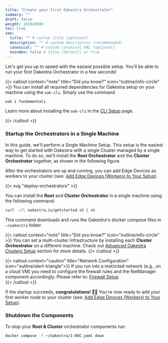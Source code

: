 ```yaml
---
title: "Create your first Oakestra Orchestrator"
summary: ""
draft: false
weight: 102020000
toc: true
seo:
  title: "" # custom title (optional)
  description: "" # custom description (recommended)
  canonical: "" # custom canonical URL (optional)
  noindex: false # false (default) or true
---
```


Let's get you up to speed with the easiest possible setup. You'll be able to run your first Oakestra Orchestrator in a few seconds!

{{< callout context="note" title="Did you know?" icon="outline/info-circle" >}}
You can install all required dependencies for Oakestra setup on your machine using the `oak-cli`. Simply use the command

```bash
oak i fundamentals 
```

Learn more about installing the `oak-cli` in the [CLI Setup](/docs/getting-started/deploy-app/with-the-cli) page.

{{< /callout >}}

### Startup the Orchestrators in a Single Machine

In this guide, we'll perform a Single Machine Setup. This setup is the easiest way to get started with Oakestra with a single Cluster managed by a single machine. To do so, we'll install the **Root Orchestrator** and the **Cluster Orchestrator** together, as shown in the following figure. 

After the orchestrators are up and running, you can add Edge Devices as workers to your cluster (see: [Add Edge Devices (Workers) to Your Setup](/docs/getting-started/oak-environment/add-edge-devices-workers-to-your-setup/)). 

{{< svg "deploy-orchestrators" >}}

You can install the **Root** and **Cluster Orchestrator** in a single machine using the following command:

```bash
curl -sfL oakestra.io/getstarted.sh | sh - 
```

This command downloads and runs the Oakestra's docker compose files in `~/oakestra` folder. 

{{< callout context="note" title="Did you know?" icon="outline/info-circle" >}}
You can set a multi-cluster infrastructure by installing each **Cluster Orchestrator** on a different machine. 
Check out [Advanced Oakestra Clusters Setup](/docs/manuals/advanced-cluster-setup) section for more details.
{{< /callout >}}

{{< callout context="caution" title="Network Configuration" icon="outline/alert-triangle">}}
If you run into a restricted network (e.g., on a cloud VM) you need to configure the firewall rules and the NetManager component accordingly. Please refer to: [Firewall Setup](../../../manuals/firewall-configuration)  
{{< /callout >}}

If the startup succeeds, **congratulations! 🎉🎉**
You're now ready to add your first worker node to your cluster (see: [Add Edge Devices (Workers) to Your Setup](/docs/getting-started/oak-environment/add-edge-devices-workers-to-your-setup/)).

### Shutdown the Components

To stop your **Root & Cluster** orchestrator components run:

```bash
docker compose -f ~/oakestra/1-DOC.yaml down
```


